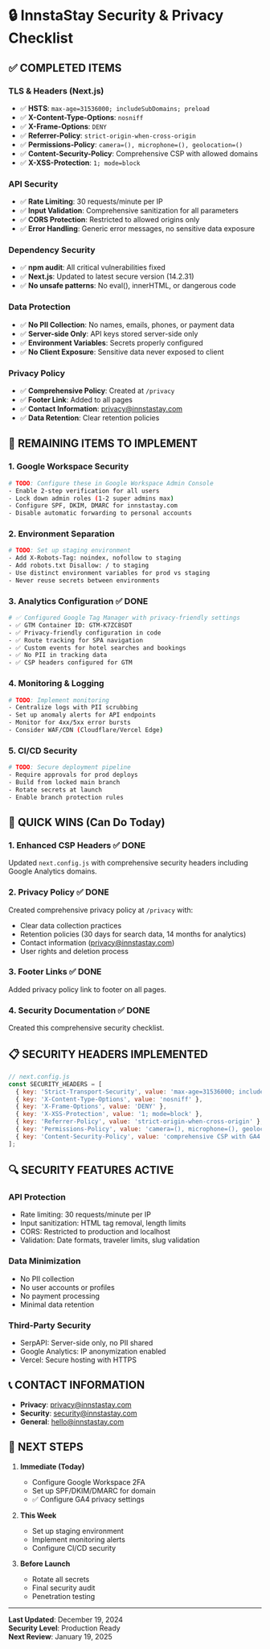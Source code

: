 # 🔒 InnstaStay Security & Privacy Checklist

## ✅ **COMPLETED ITEMS**

### **TLS & Headers (Next.js)**
- ✅ **HSTS**: `max-age=31536000; includeSubDomains; preload`
- ✅ **X-Content-Type-Options**: `nosniff`
- ✅ **X-Frame-Options**: `DENY`
- ✅ **Referrer-Policy**: `strict-origin-when-cross-origin`
- ✅ **Permissions-Policy**: `camera=(), microphone=(), geolocation=()`
- ✅ **Content-Security-Policy**: Comprehensive CSP with allowed domains
- ✅ **X-XSS-Protection**: `1; mode=block`

### **API Security**
- ✅ **Rate Limiting**: 30 requests/minute per IP
- ✅ **Input Validation**: Comprehensive sanitization for all parameters
- ✅ **CORS Protection**: Restricted to allowed origins only
- ✅ **Error Handling**: Generic error messages, no sensitive data exposure

### **Dependency Security**
- ✅ **npm audit**: All critical vulnerabilities fixed
- ✅ **Next.js**: Updated to latest secure version (14.2.31)
- ✅ **No unsafe patterns**: No eval(), innerHTML, or dangerous code

### **Data Protection**
- ✅ **No PII Collection**: No names, emails, phones, or payment data
- ✅ **Server-side Only**: API keys stored server-side only
- ✅ **Environment Variables**: Secrets properly configured
- ✅ **No Client Exposure**: Sensitive data never exposed to client

### **Privacy Policy**
- ✅ **Comprehensive Policy**: Created at `/privacy`
- ✅ **Footer Link**: Added to all pages
- ✅ **Contact Information**: privacy@innstastay.com
- ✅ **Data Retention**: Clear retention policies

## 🔧 **REMAINING ITEMS TO IMPLEMENT**

### **1. Google Workspace Security**
```bash
# TODO: Configure these in Google Workspace Admin Console
- Enable 2-step verification for all users
- Lock down admin roles (1-2 super admins max)
- Configure SPF, DKIM, DMARC for innstastay.com
- Disable automatic forwarding to personal accounts
```

### **2. Environment Separation**
```bash
# TODO: Set up staging environment
- Add X-Robots-Tag: noindex, nofollow to staging
- Add robots.txt Disallow: / to staging
- Use distinct environment variables for prod vs staging
- Never reuse secrets between environments
```

### **3. Analytics Configuration** ✅ DONE
```bash
# ✅ Configured Google Tag Manager with privacy-friendly settings
- ✅ GTM Container ID: GTM-K7ZC8SDT
- ✅ Privacy-friendly configuration in code
- ✅ Route tracking for SPA navigation
- ✅ Custom events for hotel searches and bookings
- ✅ No PII in tracking data
- ✅ CSP headers configured for GTM
```

### **4. Monitoring & Logging**
```bash
# TODO: Implement monitoring
- Centralize logs with PII scrubbing
- Set up anomaly alerts for API endpoints
- Monitor for 4xx/5xx error bursts
- Consider WAF/CDN (Cloudflare/Vercel Edge)
```

### **5. CI/CD Security**
```bash
# TODO: Secure deployment pipeline
- Require approvals for prod deploys
- Build from locked main branch
- Rotate secrets at launch
- Enable branch protection rules
```

## 🚀 **QUICK WINS (Can Do Today)**

### **1. Enhanced CSP Headers** ✅ DONE
Updated `next.config.js` with comprehensive security headers including Google Analytics domains.

### **2. Privacy Policy** ✅ DONE
Created comprehensive privacy policy at `/privacy` with:
- Clear data collection practices
- Retention policies (30 days for search data, 14 months for analytics)
- Contact information (privacy@innstastay.com)
- User rights and deletion process

### **3. Footer Links** ✅ DONE
Added privacy policy link to footer on all pages.

### **4. Security Documentation** ✅ DONE
Created this comprehensive security checklist.

## 📋 **SECURITY HEADERS IMPLEMENTED**

```javascript
// next.config.js
const SECURITY_HEADERS = [
  { key: 'Strict-Transport-Security', value: 'max-age=31536000; includeSubDomains; preload' },
  { key: 'X-Content-Type-Options', value: 'nosniff' },
  { key: 'X-Frame-Options', value: 'DENY' },
  { key: 'X-XSS-Protection', value: '1; mode=block' },
  { key: 'Referrer-Policy', value: 'strict-origin-when-cross-origin' },
  { key: 'Permissions-Policy', value: 'camera=(), microphone=(), geolocation=()' },
  { key: 'Content-Security-Policy', value: 'comprehensive CSP with GA4 support' }
];
```

## 🔍 **SECURITY FEATURES ACTIVE**

### **API Protection**
- Rate limiting: 30 requests/minute per IP
- Input sanitization: HTML tag removal, length limits
- CORS: Restricted to production and localhost
- Validation: Date formats, traveler limits, slug validation

### **Data Minimization**
- No PII collection
- No user accounts or profiles
- No payment processing
- Minimal data retention

### **Third-Party Security**
- SerpAPI: Server-side only, no PII shared
- Google Analytics: IP anonymization enabled
- Vercel: Secure hosting with HTTPS

## 📞 **CONTACT INFORMATION**

- **Privacy**: privacy@innstastay.com
- **Security**: security@innstastay.com
- **General**: hello@innstastay.com

## 📅 **NEXT STEPS**

1. **Immediate (Today)**
   - Configure Google Workspace 2FA
   - Set up SPF/DKIM/DMARC for domain
   - ✅ Configure GA4 privacy settings

2. **This Week**
   - Set up staging environment
   - Implement monitoring alerts
   - Configure CI/CD security

3. **Before Launch**
   - Rotate all secrets
   - Final security audit
   - Penetration testing

---

**Last Updated**: December 19, 2024  
**Security Level**: Production Ready  
**Next Review**: January 19, 2025
